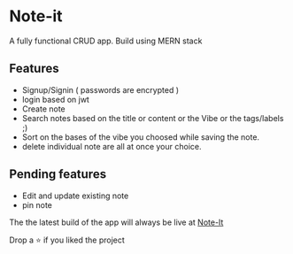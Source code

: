 # Note-it

A fully functional CRUD app. Build using MERN stack

## Features
- Signup/Signin ( passwords are encrypted )
- login based on jwt
- Create note
- Search notes based on the title or content or the Vibe or the tags/labels ;)
- Sort on the bases of the vibe you choosed while saving the note.
- delete individual note are all at once your choice.

## Pending features
- Edit and update existing note
- pin note

The the latest build of the app will always be live at [Note-It](https://letsnoteit.netlify.app)

Drop a ⭐ if you liked the project 
